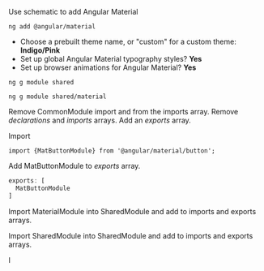 
Use schematic to add Angular Material

```
ng add @angular/material
```

- Choose a prebuilt theme name, or "custom" for a custom theme: **Indigo/Pink**
- Set up global Angular Material typography styles? **Yes**
- Set up browser animations for Angular Material? **Yes**

```
ng g module shared
```

```
ng g module shared/material
```

Remove CommonModule import and from the imports array.
Remove *declarations* and *imports* arrays.
Add an *exports* array.

Import 

`import {MatButtonModule} from '@angular/material/button';`

Add MatButtonModule to *exports* array.

```js
exports: [
  MatButtonModule
]
````

Import MaterialModule into SharedModule and add to imports and exports arrays.

Import SharedModule into SharedModule and add to imports and exports arrays.



I

